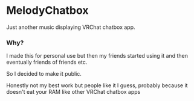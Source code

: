 # MelodyChatbox
Just another music displaying VRChat chatbox app.
### Why?
I made this for personal use but then my friends started using it and then eventually friends of friends etc. 

So I decided to make it public.

Honestly not my best work but people like it I guess, probably because it doesn't eat your RAM like other VRChat chatbox apps
